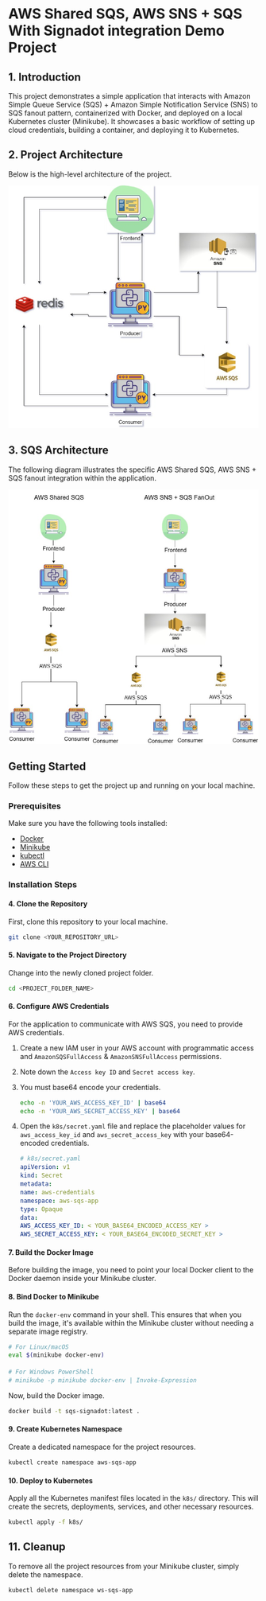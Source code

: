 # AWS Shared SQS, AWS SNS + SQS With Signadot integration Demo Project

## 1. Introduction

This project demonstrates a simple application that interacts with Amazon Simple Queue Service (SQS) + Amazon Simple Notification Service (SNS) to SQS fanout pattern, containerized with Docker, and deployed on a local Kubernetes cluster (Minikube). It showcases a basic workflow of setting up cloud credentials, building a container, and deploying it to Kubernetes.

## 2. Project Architecture

Below is the high-level architecture of the project.

![Project Architecture](./apps/frontend/public/img/project-architecture.jpg)

## 3. SQS Architecture

The following diagram illustrates the specific AWS Shared SQS, AWS SNS + SQS fanout integration within the application.

![SQS Architecture](./apps/frontend/public/img/architecture.jpg)

## Getting Started

Follow these steps to get the project up and running on your local machine.

### Prerequisites

Make sure you have the following tools installed:
*   [Docker](https://docs.docker.com/get-docker/)
*   [Minikube](https://minikube.sigs.k8s.io/docs/start/)
*   [kubectl](https://kubernetes.io/docs/tasks/tools/install-kubectl/)
*   [AWS CLI](https://docs.aws.amazon.com/cli/latest/userguide/getting-started-install.html)

### Installation Steps

#### 4. Clone the Repository

First, clone this repository to your local machine.

```bash
git clone <YOUR_REPOSITORY_URL>
```

#### 5. Navigate to the Project Directory

Change into the newly cloned project folder.

```bash
cd <PROJECT_FOLDER_NAME>
```

#### 6. Configure AWS Credentials

For the application to communicate with AWS SQS, you need to provide AWS credentials.

1.  Create a new IAM user in your AWS account with programmatic access and `AmazonSQSFullAccess` & `AmazonSNSFullAccess` permissions.
2.  Note down the `Access key ID` and `Secret access key`.
3.  You must base64 encode your credentials.
    ```bash
    echo -n 'YOUR_AWS_ACCESS_KEY_ID' | base64
    echo -n 'YOUR_AWS_SECRET_ACCESS_KEY' | base64
    ```
4.  Open the `k8s/secret.yaml` file and replace the placeholder values for `aws_access_key_id` and `aws_secret_access_key` with your base64-encoded credentials.

    ```yaml
    # k8s/secret.yaml
    apiVersion: v1
    kind: Secret
    metadata:
    name: aws-credentials
    namespace: aws-sqs-app
    type: Opaque
    data:
    AWS_ACCESS_KEY_ID: < YOUR_BASE64_ENCODED_ACCESS_KEY >
    AWS_SECRET_ACCESS_KEY: < YOUR_BASE64_ENCODED_SECRET_KEY >
    ```

#### 7. Build the Docker Image

Before building the image, you need to point your local Docker client to the Docker daemon inside your Minikube cluster.

#### 8. Bind Docker to Minikube

Run the `docker-env` command in your shell. This ensures that when you build the image, it's available within the Minikube cluster without needing a separate image registry.

```bash
# For Linux/macOS
eval $(minikube docker-env)

# For Windows PowerShell
# minikube -p minikube docker-env | Invoke-Expression
```

Now, build the Docker image.

```bash
docker build -t sqs-signadot:latest .
```

#### 9. Create Kubernetes Namespace

Create a dedicated namespace for the project resources.

```bash
kubectl create namespace aws-sqs-app
```

#### 10. Deploy to Kubernetes

Apply all the Kubernetes manifest files located in the `k8s/` directory. This will create the secrets, deployments, services, and other necessary resources.

```bash
kubectl apply -f k8s/
```

## 11. Cleanup

To remove all the project resources from your Minikube cluster, simply delete the namespace.

```bash
kubectl delete namespace ws-sqs-app
```